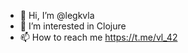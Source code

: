 - 👋 Hi, I’m @legkvla
- 👀 I’m interested in Clojure
- 📫 How to reach me https://t.me/vl_42

<!---
legkvla/legkvla is a ✨ special ✨ repository because its `README.md` (this file) appears on your GitHub profile.
You can click the Preview link to take a look at your changes.
--->
